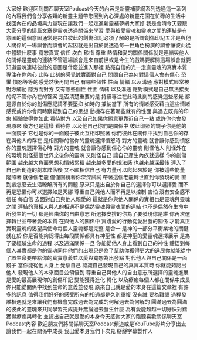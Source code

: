 大家好 歡迎回到關西聊天室Podcast今天的內容是新靈補夢網系列透過這一系列的內容我們會分享各類的新靈主題帶您回到內心深處的新靈花園在忙碌的生活中 找回內在的品境與力量現在讓我們一起走進新靈補夢網大家好 我是會清今天要跟大家分享的這篇文章是靈魂透過關係來學習 愛與被愛靈魂和靈魂之間的連結是有意圖的這個意圖通常是來自彼此的創傷印記必須了解的是所謂創傷印記五非是與他人關係的一場誤會而誤會的起因就是出自於愛透過每一世角色扮演的誤會讓彼此從中體驗什麼事 寬恕真實 信任 坎白 珍惜 尊重 熱情和愛的關係關係就是連結與他人的關係是靈魂的連結不管這場誤會是來自前世或是今生的戲嗎要解開這場誤會就要知道靈魂連結彼此的意圖是什麼並進入那裡 點亮自信的光一走進靈魂的真實本質專注在你內心 此時 此刻的感覺誠實面對自己 問問自己為何對這個人會有傷心 恐懼 憤怒等等的感覺然後再問自己 有哪些個性 性面 情緒 以及溝通 應對模式經常被對方觸動 隱方而對方 又有哪些個性 性面 情緒 以及溝通 應對模式是自己無法接受的呢不管你內在的答案 是否清楚重要的是 持續專注在此時此刻的感覺這些感覺 都是源自於你的創傷應記請不要壓抑 如時的 兼納當下 所有的情緒感受藉由這些情緒感受或許你會同時察覺到自己的思想 動機存在著哪些就有的性面 與過去既有的印象 經驗使得你如此 看待對方 以及自己如果你願意更靠近自己一點 或許你也會發現原來 廢方也是這樣 看待你 以及他自己你們是關係中 彼此印照的鏡子你是他的一面鏡子 它也是你的一面鏡子彼此互相印照著 你們彼此在關係中找到自己你的存在與他人的存在 是相關聯的當你的靈魂選擇憤怒時 對方的靈魂 就會讓你感到憤怒你的靈魂選擇傷心時 對方的靈魂 就會讓你感到傷心你的靈魂 則怪他人 則怪外在的環境 則怪這個世界之後你的靈魂 又則怪自己 讓自己產生內疚就這樣 你的創傷範圍 越來越大負面思想和情緒累積 越來越多愛的規法感 也越來越深最後 連入了自己所創造的劇本諜落後 又不願相信自己 有力量可以爬起來於是 你被這些能量 隆照著 就像個老龍 僅僅圍繞著你深深試試 帶著這個老龍轉世直到你發現的愛 直到該怎麼去生活瞭解所有的問題 原來只是出自於你自己的選擇你可以選擇愛 而不再是恐懼你可以選擇如是天娜 尊重自己與他人而不再是以控制 害怕 沒有安全感不信任 每自信 去面對自己與他人親愛的 這就是你與他人關係的實相也是靈魂與靈魂之間 連結的真相人與人的相遇不是偶然靈魂與靈魂間的連結 也不是偶然在生命中 所發生的一切 都是經由你的自由意志 所選擇安排的你為了要發現你是誰 你再次選擇轉世並帶著愛的本質 在與他人的關係中 實踐愛的行動從愛出發的關係 才能真正實現靈魂的渴望與使命每個人靈魂都是完整 是合一 是神的一部分平衡業地的關鍵就在於 你是否能夠認得出每段關係都具有神聖性 都是神聖的愛靈魂選擇展示 是為了要經驗生命的過程 以及遠滿關係一旦 你能從他人身上看到自己的神性 體悟到每個人其實都是你的靈魂同伴他們的出現只是為了幫助你獲得更大的進展你就能從中了誤生命要帶給你的真實意義並以愛與寬恕為出發點 對代他人與自己關係是一面鏡子 當你能從他人身上 覺察自己 認識自己發現自己的真實本質時 你就能夠認出他人 發現他人的本來面目並領悟到 尊重自己與他人的自由意志所選擇的靈魂進展 是愛的最高展現你的創傷印記 變能獲得進化 轉化 以及療癒每個人都在關係中成長 你只能從關係中找到生命的意義並發現 原來自己就是愛的本身在這篇文章裡 有許多的訊息 值得我們好好的感受所有的相遇都是久別重複 沒有誰 要為難誰 過程發誰相遇就是來讓我們有機會完成過去為完成的何解過去為何解的 圓滿過去為圓滿的彼此的靈魂來共同學習完成提升無論過去發生什麼 為有愛能超越一切好快對錯獲得療癒與轉化 並認出自己就是愛的本身今天感謝大家的臨聽喜歡關係聊天室Podcast內容 歡迎朋友們將關係聊天室Podcast頻道或是YouTube影片分享出去讓我們一起在關係中成長 我出愛本身我們下次見 掰掰字幕製作人